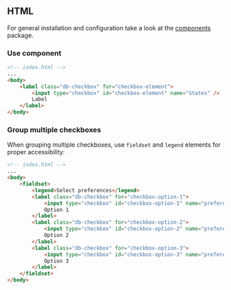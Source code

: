 ## HTML

For general installation and configuration take a look at the [components](https://www.npmjs.com/package/@db-ux/core-components) package.

### Use component

```html index.html
<!-- index.html -->
...
<body>
	<label class="db-checkbox" for="checkbox-element">
		<input type="checkbox" id="checkbox-element" name="States" />
		Label
	</label>
</body>
```

### Group multiple checkboxes

When grouping multiple checkboxes, use `fieldset` and `legend` elements for proper accessibility:

```html index.html
<!-- index.html -->
...
<body>
	<fieldset>
		<legend>Select preferences</legend>
		<label class="db-checkbox" for="checkbox-option-1">
			<input type="checkbox" id="checkbox-option-1" name="preferences" value="option1" />
			Option 1
		</label>
		<label class="db-checkbox" for="checkbox-option-2">
			<input type="checkbox" id="checkbox-option-2" name="preferences" value="option2" />
			Option 2
		</label>
		<label class="db-checkbox" for="checkbox-option-3">
			<input type="checkbox" id="checkbox-option-3" name="preferences" value="option3" />
			Option 3
		</label>
	</fieldset>
</body>
```
